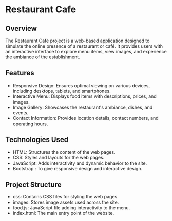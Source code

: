 # Restaurant Cafe

## Overview

The Restaurant Cafe project is a web-based application designed to simulate the online presence of a restaurant or café. It provides users with an interactive interface to explore menu items, view images, and experience the ambiance of the establishment.

## Features

- Responsive Design: Ensures optimal viewing on various devices, including desktops, tablets, and smartphones.
- Interactive Menu: Displays food items with descriptions, prices, and images.
- Image Gallery: Showcases the restaurant's ambiance, dishes, and events.
- Contact Information: Provides location details, contact numbers, and operating hours.

## Technologies Used

- HTML: Structures the content of the web pages.
- CSS: Styles and layouts for the web pages.
- JavaScript: Adds interactivity and dynamic behavior to the site.
- Bootstrap : To give responsive design and interactive design.

## Project Structure

- css: Contains CSS files for styling the web pages.
- images: Stores image assets used across the site.
- food.js: JavaScript file adding interactivity to the menu.
- index.html: The main entry point of the website.
